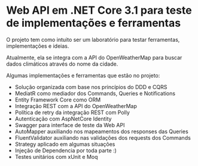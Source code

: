 # Web API em .NET Core 3.1 para teste de implementações e ferramentas

O projeto tem como intuito ser um laboratório para testar ferramentas, implementações e ideias.

Atualmente, ela se integra com a API do OpenWeatherMap para buscar dados climáticos através do nome da cidade.

Algumas implementações e ferramentas que estão no projeto:
- Solução organizada com base nos princípios do DDD e CQRS
- MediatR como mediador dos Commands, Queries e Notifications
- Entity Framework Core como ORM
- Integração REST com a API do OpenWeatherMap
- Política de retry da integração REST com Polly
- Autenticação com AspNetCore Identity
- Swagger para interface de teste da Web API
- AutoMapper auxiliando nos mapeamentos dos responses das Queries
- FluentValidator auxiliando nas validações dos requests dos Commands
- Strategy aplicado em algumas situações
- Injeção de Dependencia por toda parte :)
- Testes unitários com xUnit e Moq
